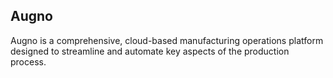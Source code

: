 ## Augno

Augno is a comprehensive, cloud-based manufacturing operations platform designed to streamline and automate key aspects of the production process.
